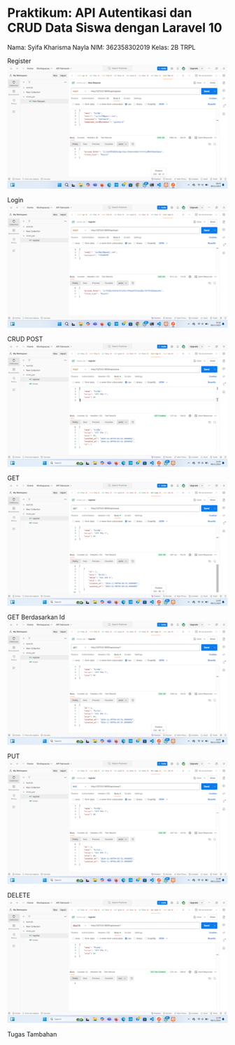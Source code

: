 # Praktikum: API Autentikasi dan CRUD Data Siswa dengan Laravel 10
Nama: Syifa Kharisma Nayla
NIM: 362358302019
Kelas: 2B TRPL

Register
![alt text](image.png)

Login
![alt text](image-1.png)

CRUD
POST
![alt text](image-2.png)

GET
![alt text](image-3.png)

GET Berdasarkan Id
![alt text](image-4.png)

PUT
![alt text](image-5.png)

DELETE
![alt text](image-6.png)

Tugas Tambahan